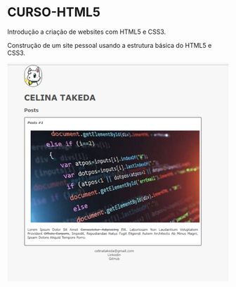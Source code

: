 # CURSO-HTML5
 Introdução a criação de websites com HTML5 e CSS3.
 
 Construção de um site pessoal usando a estrutura básica do HTML5 e CSS3.
 
 <p>
  <img src=".github/sitePessoal.png">
 </p>
